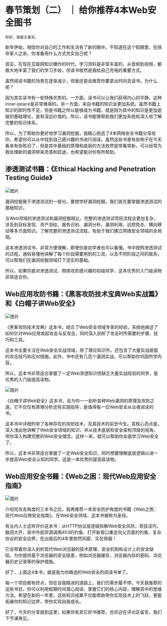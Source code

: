 # 春节策划（二） ｜ 给你推荐4本Web安全图书

    你好，我是王昊天。

新年伊始，相信你对自己的工作和生活有了新的期许。不知道在这个假期里，在陪伴家人之余，你准备用什么方式充实自己呢？

其实，在现在互联网知识爆炸的时代，学习资料是非常丰富的，从音频到视频，都极大地丰富了我们的学习手段，但读书依然是我给自己充电的重要方式。

虽然阅读书籍的场景在逐渐减少，但我还是会推荐你要拿出时间去读书。为什么呢？

因为其实读书有一些特殊优势的。一方面，读书可以让我们获得内心的平静，这种inner-peace是非常难得的。另一方面，来自书籍的知识会更加系统。虽然书籍上知识的即时性不足，但是书籍之所以能够成为书籍，就是因为其中的知识是更加底层的基础理论，是有深远价值的。所以，读书能够帮助我们更加系统和深入地了解完整的知识体系。

所以，为了帮助你更好地学习漏洞挖掘，我精心挑选了4本网络安全书籍分享给你，希望你可以从中找到自己感兴趣的书进行阅读。虽然这些书里有些例子在今天看来有些陈旧了，但是其中基础的原理和底层的方法依然是常看常新，可以经常为我处理新的漏洞带来灵感和启迪，也希望能对你有所帮助。

## 渗透测试书籍：《Ethical Hacking and Penetration Testing Guide》

![图片](https://static001.geekbang.org/resource/image/92/ff/925e17b9bbd1552e207bfe024b513bff.jpg?wh=350x500)

漏洞挖掘属于渗透测试的一部分。要想学好漏洞挖掘，我们首先要掌握渗透测试的基础知识。

与Web领域的渗透测试和漏洞挖掘相比，完整的渗透测试项目流程会更加复杂，涉及到目标发现、资产测绘、服务识别、漏洞分析、漏洞利用、远控免杀、横向移动等多方面知识。了解完整的渗透测试流程，有助于我们建立网络安全领域的全局观。

这本渗透测试书，非常方便理解，即使你是初学者也可以看懂。书中按照渗透测试的过程，通俗易懂地讲解了每个阶段需要用到的工具，以及不同阶段之间的联系，可以帮我们在漏洞挖掘领域打下坚实的基础。

所以，如果你是对渗透测试、网络攻防感兴趣的初级同学，这本优秀的入门级读物非常适合你。

## Web应用攻防书籍：《黑客攻防技术宝典Web实战篇》和《白帽子讲Web安全》

![图片](https://static001.geekbang.org/resource/image/4d/70/4d71266c4796e89ef51e08a133fa2f70.jpg?wh=350x449)

《黑客攻防技术宝典》这本书，结合了Web安全领域专家的经验，系统地阐述了如何针对Web应用发起攻击与反攻击，同时深入剖析了攻击时所需要的步骤、技巧和工具。

这本书主要关注在Web安全实战领域，除了理论知识外，还包含了大量实战层面的攻击技巧和应对措施。此外，书中还有几百个漏洞实战，可以帮助你巩固所学内容。

所以，这本书非常适合掌握了一定Web渗透知识但缺乏大量实战经验的同学，是优秀的入门级提高读物。

![图片](https://static001.geekbang.org/resource/image/29/81/29def9yy68eba69394bc7c0ac1d51081.jpg?wh=350x495)

《白帽子讲Web安全》这本书，会为你一一剖析各种Web漏洞的原理及攻防之道。它不仅仅有原理分析还有实践指导，是值得每一位Web安全从业者阅读的书。

这本书中详细列举了各种存在的攻防技术，及其技术的前世今生。其核心亮点是，深入浅出地讲解了Web安全领域的知识，并从技术底层和安全架构顶层的视角，带你深入构建完整的Web安全理念。这样一来，就可以帮助你全面学习Web安全了。

所以，这本书非常适合掌握了一定Web安全知识，同时想要理解底层逻辑以进一步提高Web安全认知的同学。这是一本优秀的提高级读物。

## Web应用安全书籍：《Web之困：现代Web应用安全指南》

![图片](https://static001.geekbang.org/resource/image/96/y2/969c2c898c6d9980ee420f4daf445yy2.jpg?wh=350x460)

介绍完攻击角度的三本书之后，我再推荐一本安全防护角度的书籍《Web之困：现代Web应用安全指南》。在Web安全领域，这本书被称为圣经。

有业内人士这样评价这本书：从HTTP协议层逐级拆解Web安全风险，奇技淫巧、脑洞大开，其中外部资源调用403的钓鱼、打开新窗口重定向父页面的钓鱼、复杂协议的安全边界，在出版后的4年里依然风靡，实在佩服！

它会带着你深入剖析现代Web浏览器的技术原理、安全机制和设计上的安全缺陷，为你提供基于浏览器的安全隐患，例如浏览器缓存、浏览器内存的密码、浏览器历史记录等的保护措施。

好了，上面这4本书，就是我为你精选的Web安全的阅读书单了。

每一个项目都有终点，但在自我精进的道路上，我们仍需步履不停。今天我推荐的这些书目，你可以利用假期时间潜心阅读，掌握它们的核心内容，理解其中的思维方法。希望在新的一年里，这些知识成果不仅能帮助带你实现技术上的飞跃，更能拓展你的知识边界，带你实现自我成长。

好了，今天的分享就到这里，如果你有其它好书推荐，也欢迎在评论区留言，我们下节课再见。
    